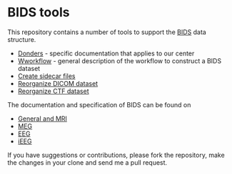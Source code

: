 # BIDS tools

This repository contains a number of tools to support the [BIDS](http://bids.neuroimaging.io/) data structure.

  * [Donders](doc/donders.md) - specific documentation that applies to our center
  * [Wworkflow](doc/workflow.md) - general description of the workflow to construct a BIDS dataset
  * [Create sidecar files](doc/create_sidecar_files.md)
  * [Reorganize DICOM dataset](doc/reorganize_dicom_dataset.md)
  * [Reorganize CTF dataset](doc/reorganize_ctf_dataset.md)

The documentation and specification of BIDS can be found on

  * [General and MRI](http://bit.ly/bids_mri)
  * [MEG](http://bit.ly/bids_meg)
  * [EEG](http://bit.ly/bids_eeg)
  * [iEEG](http://bit.ly/bids_ieeg)

If you have suggestions or contributions, please fork the repository, make the changes in your clone and send me a pull request.

